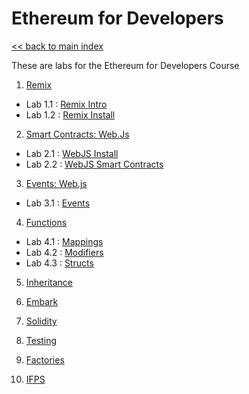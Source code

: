 # Ethereum for Developers

[<< back to main index](../README.md)

These are labs for the Ethereum for Developers Course

1. [Remix](./01-overview/)

* Lab 1.1 : [Remix Intro](./01-overview/01-overview/1.1-remix-intro.md)
* Lab 1.2 : [Remix Install](./01-overview/1.2-remix-install.md)

2. [Smart Contracts: Web.Js](./02-scontracts-web3js/)

* Lab 2.1 : [WebJS Install](./02-scontracts-webjs/2.1-install-web3js.md)
* Lab 2.2 : [WebJS Smart Contracts](./02-scontracts-webjs/2.2-web3js-smart-contracts.md)

3. [Events: Web.js](./03-events-webjs/)

* Lab 3.1 : [Events](./03-events-webjs/3.1-events.md)

4. [Functions](./04-functions/)

* Lab 4.1 : [Mappings](./04-functions/4.1-mappings.md)
* Lab 4.2 : [Modifiers](./04-functions/4.2-modifiers.md)
* Lab 4.3 : [Structs](./04-functions/4.3-structs.md)

5. [Inheritance](./05-inheritance/)

6. [Embark](./06-embark/)

7. [Solidity](./07-solidity/)

8. [Testing](./08-testing/)

9. [Factories](./09-factories/)

10. [IFPS](./10-ifps/)


